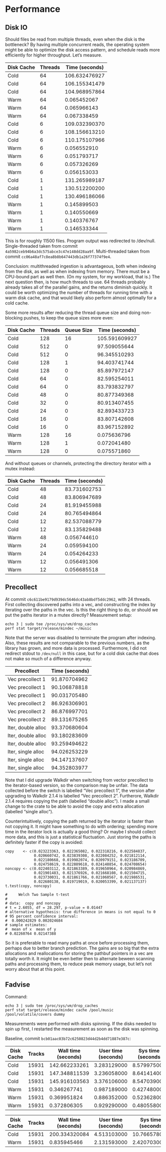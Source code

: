 # Performance

## Disk IO

Should files be read from multiple threads, even when the disk is the
bottleneck? By having multiple concurrent reads, the operating system might be
able to optimize the disk access pattern, and schedule reads more efficiently
for higher throughput. Let’s measure.

| Disk Cache | Threads | Time (seconds)  |
| ---------- | ------- | --------------- |
| Cold       |      64 |   106.632476927 |
| Cold       |      64 |   106.155341479 |
| Cold       |      64 |   104.968957864 |
| Warm       |      64 |     0.065452067 |
| Warm       |      64 |     0.065966143 |
| Warm       |      64 |     0.067338459 |
| Cold       |       6 |   109.032390370 |
| Cold       |       6 |   108.156613210 |
| Cold       |       6 |   110.175107966 |
| Warm       |       6 |     0.056552910 |
| Warm       |       6 |     0.051793717 |
| Warm       |       6 |     0.057326269 |
| Warm       |       6 |     0.056153033 |
| Cold       |       1 |   131.265989187 |
| Cold       |       1 |   130.512200200 |
| Cold       |       1 |   130.496186066 |
| Warm       |       1 |     0.145899503 |
| Warm       |       1 |     0.140550669 |
| Warm       |       1 |     0.140376767 |
| Warm       |       1 |     0.146533344 |

This is for roughly 11500 files. Program output was redirected to /dev/null.
Single-threaded taken from commit `4a5982ceb94b6a3dc575abce3c47e148dd28aa9f`.
Multi-threaded taken from commit `cc06a48af7c8ea8b8b647443db1a26f77374f9e4`.

Conclusion: multithreaded ingestion is advantageous, both when indexing from the
disk, as well as when indexing from memory. There must be a CPU-bound part as
well then. (On my system, for my workload, that is.) The next question then, is
how much threads to use. 64 threads probably already takes all of the parallel
gains, and the returns diminish quickly. It could be worth optimizing the number
of threads for running time with a warm disk cache, and that would likely also
perform almost optimally for a cold cache.

Some more results after reducing the thread queue size and doing non-blocking
pushes, to keep the queue sizes more even:

| Disk Cache | Threads | Queue Size | Time (seconds)  |
| ---------- | ------- | ---------- | --------------- |
| Cold       |     128 |         16 |   105.591609927 |
| Cold       |     512 |          0 |    97.509055644 |
| Cold       |     512 |          0 |    96.345510293 |
| Cold       |     128 |          1 |    94.403741744 |
| Cold       |     128 |          0 |    85.897972147 |
| Cold       |      64 |          0 |    82.595254011 |
| Cold       |      64 |          0 |    83.793832797 |
| Cold       |      48 |          0 |    80.877349368 |
| Cold       |      32 |          0 |    80.913407455 |
| Cold       |      24 |          0 |    82.893433723 |
| Cold       |      16 |          0 |    83.807142608 |
| Cold       |      16 |          0 |    83.967152892 |
| Warm       |     128 |         16 |     0.075636796 |
| Warm       |     128 |          1 |     0.072041480 |
| Warm       |     128 |          0 |     0.075571860 |

And without queues or channels, protecting the directory iterator with a mutex
instead:

| Disk Cache | Threads | Time (seconds)  |
| ---------- | ------- | --------------- |
| Cold       |      48 |    83.731602753 |
| Cold       |      48 |    83.806947689 |
| Cold       |      24 |    81.919455988 |
| Cold       |      24 |    80.765494864 |
| Cold       |      12 |    82.537088779 |
| Cold       |      12 |    83.135829488 |
| Warm       |      48 |     0.056744610 |
| Warm       |      24 |     0.059594100 |
| Warm       |      24 |     0.054264233 |
| Warm       |      12 |     0.056491306 |
| Warm       |      12 |     0.056685518 |

## Precollect

At commit `c6c611be9179d939dc5646dc43ab8bdf5ddc2962`, with 24 threads. First
collecting discovered paths into a vec, and constructing the index by iterating
over the paths in the vec. Is this the right thing to do, or should we put the
paths iterator in a mutex directly? Measurement setup:

    echo 3 | sudo tee /proc/sys/vm/drop_caches
    perf stat target/release/mindec ~/music

Note that the server was disabled to terminate the program after indexing. Also,
these results are not comparable to the previous numbers, as the library has
grown, and more data is processed. Furthermore, I did not redirect stdout to
`/dev/null` in this case, but for a cold disk cache that does not make so much
of a difference anyway.

| Precollect         | Time (seconds)  |
| ------------------ | --------------- |
| Vec precollect 1   |    91.870704962 |
| Vec precollect 1   |    90.106878818 |
| Vec precollect 1   |    90.031705480 |
| Vec precollect 2   |    86.926306901 |
| Vec precollect 2   |    86.876997701 |
| Vec precollect 2   |    89.131675265 |
| Iter, double alloc |    93.370680604 |
| Iter, double alloc |    93.180283609 |
| Iter, double alloc |    93.259494622 |
| Iter, single alloc |    94.026253229 |
| Iter, single alloc |    94.147137607 |
| Iter, single alloc |    94.352803977 |

Note that I did upgrade Walkdir when switching from vector precollect to the
iterator-based version, so the comparison may be unfair. The data collected
before the switch is labelled “Vec precollect 1”, the version after upgrading to
Walkdir 2.1.4 is labelled “Vec precollect 2”. Furtherore, Walkdir 2.1.4 requires
copying the path (labelled “double alloc”). I made a small change to the crate
to be able to avoid the copy and extra allocation (labelled “single alloc”).

Counterintuitively, copying the path returned by the iterator is faster than not
copying it. It might have something to do with ordering; spending more time in
the iterator lock is actually a good thing? Or maybe I should collect more data,
and this is just a statistical fluctuation. Just storing the paths is definitely
faster if the copy is avoided:

    copy    <- c(0.023223363, 0.022365082, 0.022318216, 0.022584837,
                 0.020660742, 0.023839308, 0.022084252, 0.021812114,
                 0.022180668, 0.019982074, 0.020979151, 0.023186709,
                 0.024758619, 0.022889618, 0.024148854, 0.024708654)
    noncopy <- c(0.022403112, 0.021863389, 0.019650964, 0.020984869,
                 0.021901483, 0.021376926, 0.021668108, 0.021504715,
                 0.023730031, 0.021861766, 0.021060567, 0.021986531,
                 0.022680138, 0.019719019, 0.020053399, 0.021137137)
    t.test(copy, noncopy)

    #     Welch Two Sample t-test
    #
    # data:  copy and noncopy
    # t = 2.6055, df = 28.297, p-value = 0.01447
    # alternative hypothesis: true difference in means is not equal to 0
    # 95 percent confidence interval:
    #  0.000242829 0.002024684
    # sample estimates:
    #  mean of x  mean of y
    # 0.02260764 0.02147388

So it is preferable to read many paths at once before processing them, perhaps
due to better branch prediction. The gains are so big that the extra allocations
and reallocations for storing the pathbuf pointers in a vec are totally worth
it. It might be even better then to alternate beween scanning paths and
processing them, to reduce peak memory usage, but let’s not worry about that at
this point.

## Fadvise

Command:

    echo 3 | sudo tee /proc/sys/vm/drop_caches
    perf stat target/release/mindec cache /pool/music /pool/volatile/covers dummy

Measurements were performed with disks spinning. If the disks needed to spin up
first, I restarted the measurement as soon as the disk was spinning.

Baseline, commit `bcb01aac03b72c6250823d44d2b4dd71887e387c`:

| Disk Cache | Tracks | Wall time (seconds) | User time (seconds) | Sys time (seconds |
| ---------- | ------ | ------------------- | ------------------- | ----------------- |
| Cold       |  15931 |       142.662233261 |         3.283129000 |       8.579975000 |
| Cold       |  15931 |       147.348811539 |         3.236058000 |       8.641414000 |
| Cold       |  15931 |       145.916103563 |         3.376106000 |       8.547039000 |
| Warm       |  15931 |         0.346267741 |         0.987189000 |       0.427480000 |
| Warm       |  15931 |         0.369951824 |         0.886352000 |       0.523628000 |
| Warm       |  15931 |         0.372806305 |         0.929290000 |       0.480558000 |

| Disk Cache | Tracks | Wall time (seconds) | User time (seconds) | Sys time (seconds |
| ---------- | ------ | ------------------- | ------------------- | ----------------- |
| Cold       |  15931 |       200.334320084 |         4.513103000 |      10.766578000 |
| Warm       |  15931 |         0.835945466 |         2.131593000 |       2.420703000 |
